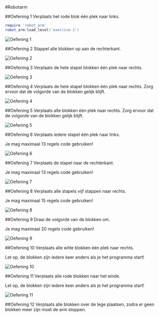 #Robotarm

##Oefening 1
Verplaats het rode blok één plek naar links.

```lua
require 'robot_arm'
robot_arm:load_level('exercise 1')
```

![Oefening 1](https://github.com/davinci-ao/robotarm/readme/exercise1.png)

##Oefening 2
Stappel alle blokken op aan de rechterkant.

![Oefening 2](https://github.com/davinci-ao/robotarm/readme/exercise2.png)

##Oefening 3
Verplaats de hele stapel blokken één plek naar rechts.

![Oefening 3](https://github.com/davinci-ao/robotarm/readme/exercise3.png)

##Oefening 4
Verplaats de hele stapel blokken één plek naar rechts. Zorg ervoor dat de volgorde van de blokken gelijk blijft.

![Oefening 4](https://github.com/davinci-ao/robotarm/readme/exercise4.png)

##Oefening 5
Verplaats alle blokken één plek naar rechts. Zorg ervoor dat de volgorde van de blokken gelijk blijft. 

![Oefening 5](https://github.com/davinci-ao/robotarm/readme/exercise5.png)

##Oefening 6
Verplaats iedere stapel één plek naar links.

Je mag maximaal 13 regels code gebruiken!

![Oefening 6](https://github.com/davinci-ao/robotarm/readme/exercise6.png)

##Oefening 7
Verplaats de stapel naar de rechterkant.

Je mag maximaal 13 regels code gebruiken!

![Oefening 7](https://github.com/davinci-ao/robotarm/readme/exercise7.png)

##Oefening 8
Verplaats alle stapels vijf stappen naar rechts.

Je mag maximaal 15 regels code gebruiken!

![Oefening 8](https://github.com/davinci-ao/robotarm/readme/exercise8.png)

##Oefening 9
Draai de volgorde van de blokken om.

Je mag maximaal 20 regels code gebruiken!

![Oefening 9](https://github.com/davinci-ao/robotarm/readme/exercise9.png)

##Oefening 10
Verplaats alle witte blokken één plek naar rechts. 

Let op, de blokken zijn iedere keer anders als je het programma start!

![Oefening 10](https://github.com/davinci-ao/robotarm/readme/exercise10.png)

##Oefening 11
Verplaats alle rode blokken naar het einde.

Let op, de blokken zijn iedere keer anders als je het programma start!

![Oefening 11](https://github.com/davinci-ao/robotarm/readme/exercise11.png)

##Oefening 12
Verplaats alle blokken over de lege plaatsen, zodra er geen blokken meer zijn moet de arm stoppen.
